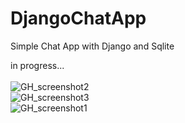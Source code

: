 # DjangoChatApp
Simple Chat App with Django and Sqlite

in progress...
<br>
<br>
![GH_screenshot2](https://user-images.githubusercontent.com/32107652/197233930-e5851036-b0d9-44e5-8976-32898f5830a2.jpg)
<br>
![GH_screenshot3](https://user-images.githubusercontent.com/32107652/197233932-7436d553-5be1-4337-9f25-a2e2af5da794.jpg)
<br>
![GH_screenshot1](https://user-images.githubusercontent.com/32107652/197233928-1f0234b2-576d-4eb5-9f97-dc6637c62a0a.jpg)
